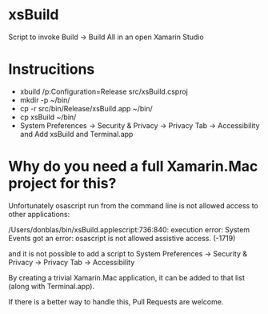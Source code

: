# xsBuild

Script to invoke Build -> Build All in an open Xamarin Studio

# Instrucitions

* xbuild /p:Configuration=Release src/xsBuild.csproj
* mkdir -p ~/bin/
* cp -r src/bin/Release/xsBuild.app ~/bin/
* cp xsBuild ~/bin/
* System Preferences -> Security & Privacy -> Privacy Tab -> Accessibility and Add xsBuild and Terminal.app

# Why do you need a full Xamarin.Mac project for this?

Unfortunately osascript run from the command line is not allowed access to other applications:

/Users/donblas/bin/xsBuild.applescript:736:840: execution error: System Events got an error: osascript is not allowed assistive access. (-1719)

and it is not possible to add a script to System Preferences -> Security & Privacy -> Privacy Tab -> Accessibility

By creating a trivial Xamarin.Mac application, it can be added to that list (along with Terminal.app).

If there is a better way to handle this, Pull Requests are welcome.
